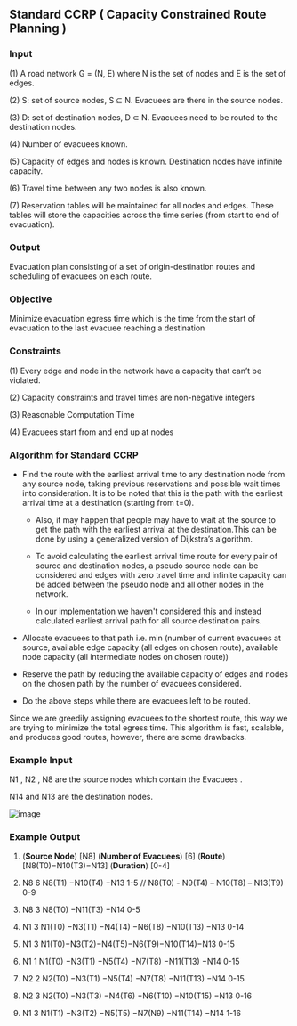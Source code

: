 ## Standard CCRP ( Capacity Constrained Route Planning )

### Input 

(1) A road network G = (N, E) where N is the set of nodes and E is the set of edges.

(2) S: set of source nodes, S ⊆ N. Evacuees are there in the source nodes.

(3) D: set of destination nodes, D ⊂ N. Evacuees need to be routed to the destination nodes.

(4) Number of evacuees known.

(5) Capacity of edges and nodes is known. Destination nodes have infinite capacity.

(6) Travel time between any two nodes is also known.

(7) Reservation tables will be maintained for all nodes and edges. These tables will store the capacities across the time series (from start to end of evacuation).

### Output 

Evacuation plan consisting of a set of origin-destination routes and scheduling of evacuees on each route.

### Objective 

Minimize evacuation egress time which is the time from the start of evacuation to the last evacuee reaching a destination 

### Constraints

(1) Every edge and node in the network have a capacity that can’t be violated.

(2) Capacity constraints and travel times are non-negative integers

(3) Reasonable Computation Time

(4) Evacuees start from and end up at nodes


### Algorithm for Standard CCRP 

  - Find the route with the earliest arrival time to any destination node from any source node, taking previous reservations and possible wait times into consideration. It is to be noted that this is the path with the earliest arrival time at a destination (starting from t=0). 

    - Also, it may happen that people may have to wait at the source to get the path with the earliest arrival at the destination.This can be done by using a generalized version of   Dijkstra’s algorithm. 

    - To avoid calculating the earliest arrival time route for every pair of source and destination nodes, a pseudo source node can be considered and edges with zero travel time and   infinite capacity can be added between the pseudo node and all other nodes in the network. 

    - In our implementation we haven't considered this and instead calculated earliest arrival path for all source destination pairs.

  - Allocate evacuees to that path i.e. min (number of current evacuees at source, available edge capacity (all edges on chosen route), available node capacity (all intermediate     nodes on chosen route))

  - Reserve the path by reducing the available capacity of edges and nodes on the chosen path by the number of evacuees considered.

  - Do the above steps while there are evacuees left to be routed.

   Since we are greedily assigning evacuees to the shortest route, this way we are trying to minimize the total egress time. This algorithm is fast, scalable, and produces good    routes, however, there are some drawbacks.

### Example Input 

N1 , N2 , N8 are the source nodes which contain the Evacuees .

N14 and N13 are the destination nodes.

![image](https://user-images.githubusercontent.com/23136178/137586153-a5324670-6df7-43d7-8f7b-a0ab77f38c31.png)

### Example Output

1. (**Source Node**)  [N8]   (**Number of Evacuees**)  [6]   (**Route**)  [N8(T0)−N10(T3)−N13]   (**Duration**)  [0-4]

2. N8 6 N8(T1) −N10(T4) −N13 1-5 // N8(T0) - N9(T4) – N10(T8) – N13(T9) 0-9

3. N8 3 N8(T0) −N11(T3) −N14 0-5

4. N1 3 N1(T0) −N3(T1) −N4(T4) −N6(T8) −N10(T13) −N13 0-14

5. N1 3 N1(T0)−N3(T2)−N4(T5)−N6(T9)−N10(T14)−N13 0-15

6. N1 1 N1(T0) −N3(T1) −N5(T4) −N7(T8) −N11(T13) −N14 0-15

7. N2 2 N2(T0) −N3(T1) −N5(T4) −N7(T8) −N11(T13) −N14 0-15

8. N2 3 N2(T0) −N3(T3) −N4(T6) −N6(T10) −N10(T15) −N13 0-16

9. N1 3 N1(T1) −N3(T2) −N5(T5) −N7(N9) −N11(T14) −N14 1-16
